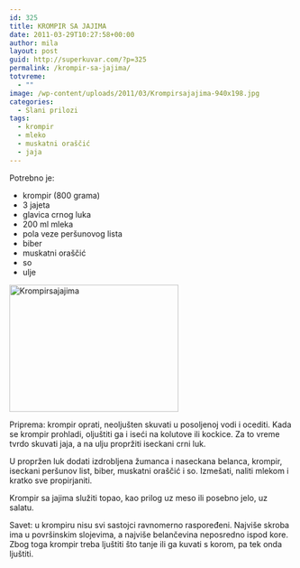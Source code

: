 ```yaml
---
id: 325
title: KROMPIR SA JAJIMA
date: 2011-03-29T10:27:58+00:00
author: mila
layout: post
guid: http://superkuvar.com/?p=325
permalink: /krompir-sa-jajima/
totvreme:
  - ""
image: /wp-content/uploads/2011/03/Krompirsajajima-940x198.jpg
categories:
  - Slani prilozi
tags:
  - krompir
  - mleko
  - muskatni oraščić
  - jaja
---
```

Potrebno je:

  * krompir (800 grama)
  * 3 jajeta
  * glavica crnog luka
  * 200 ml mleka
  * pola veze peršunovog lista
  * biber
  * muskatni oraščić
  * so
  * ulje

<img class="alignnone size-medium wp-image-5970" src="//superkuvar.com/wp-content/uploads/2011/03/Krompirsajajima-300x225.jpg" alt="Krompirsajajima" width="300" height="225" /> 

Priprema: krompir oprati, neoljušten skuvati u posoljenoj vodi i ocediti. Kada se krompir prohladi, oljuštiti ga i iseći na kolutove ili kockice. Za to vreme tvrdo skuvati jaja, a na ulju propržiti iseckani crni luk.

U propržen luk dodati izdrobljena žumanca i naseckana belanca, krompir, iseckani peršunov list, biber, muskatni oraščić i so. Izmešati, naliti mlekom i kratko sve propirjaniti.

Krompir sa jajima služiti topao, kao prilog uz meso ili posebno jelo, uz salatu.

Savet: u krompiru nisu svi sastojci ravnomerno raspoređeni. Najviše skroba ima u površinskim slojevima, a najviše belančevina neposredno ispod kore. Zbog toga krompir treba ljuštiti što tanje ili ga kuvati s korom, pa tek onda ljuštiti.